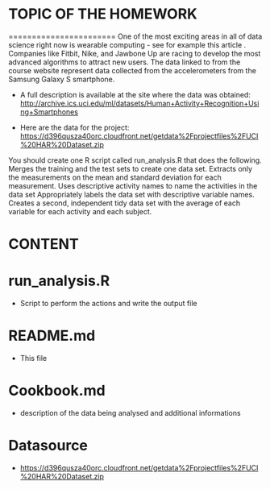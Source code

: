 # TOPIC OF THE HOMEWORK
=======================
One of the most exciting areas in all of data science right now is wearable computing - see for example this article . Companies like Fitbit, Nike, and Jawbone Up are racing to develop the most advanced algorithms to attract new users. The data linked to from the course website represent data collected from the accelerometers from the Samsung Galaxy S smartphone. 

- A full description is available at the site where the data was obtained: 
    http://archive.ics.uci.edu/ml/datasets/Human+Activity+Recognition+Using+Smartphones 

- Here are the data for the project:
    https://d396qusza40orc.cloudfront.net/getdata%2Fprojectfiles%2FUCI%20HAR%20Dataset.zip 

You should create one R script called run_analysis.R that does the following. 
Merges the training and the test sets to create one data set.
Extracts only the measurements on the mean and standard deviation for each measurement. 
Uses descriptive activity names to name the activities in the data set
Appropriately labels the data set with descriptive variable names. 
Creates a second, independent tidy data set with the average of each variable for each activity and each subject. 

CONTENT
=======

# run_analysis.R
- Script to perform the actions and write the output file

# README.md
- This file

# Cookbook.md
- description of the data being analysed and additional informations

# Datasource
- https://d396qusza40orc.cloudfront.net/getdata%2Fprojectfiles%2FUCI%20HAR%20Dataset.zip
